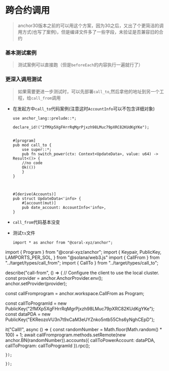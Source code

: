 # 跨合约调用
> anchor30版本之前的可以用这个方案，因为30之后，又出了个更简洁的调用方式(也写了案例)，但是编译文件多了一些字段，未验证是否兼容旧的合约


### 基本测试案例
> 测试案例可以直接跑（但是`beforeEach`的内容执行一遍就行了）

### 更深入调用测试
> 如果需要更进一步测试时，可以先部署`call_to`,然后拿他的地址到另一个工程，给`call_from`调用

* 在发起方中`call_to`代码案例(注意这时`AccountInfo`可以不包含详细对象)
    ```
    use anchor_lang::prelude::*;

    declare_id!("2fMXp5XgFHrrRqMgrPjxzh98LMuc79pXRC82KUdKgYKe");


    #[program]
    pub mod call_to {
        use super::*;
        pub fn switch_power(ctx: Context<UpdateData>, value: u64) -> Result<()> {
        //no code
        Ok(())
        }
    }



    #[derive(Accounts)]
    pub struct UpdateData<'info> {
        #[account(mut)]
        pub date_account: AccountInfo<'info>,
    }
    ```

* `call_from`代码基本没变

* 测试`ts`文件
  ```
  import * as anchor from "@coral-xyz/anchor";
import { Program } from "@coral-xyz/anchor";
import {
  Keypair,
  PublicKey,
  LAMPORTS_PER_SOL,
} from "@solana/web3.js"
import { CallFrom } from "../target/types/call_from";
import { CallTo } from "../target/types/call_to";


describe("call-from", () => {
  // Configure the client to use the local cluster.
  const provider = anchor.AnchorProvider.env();
  anchor.setProvider(provider);


  const callFromprogram = anchor.workspace.CallFrom as Program<CallFrom>;


  const callToProgramId = new PublicKey("2fMXp5XgFHrrRqMgrPjxzh98LMuc79pXRC82KUdKgYKe");
  const dataPDA = new PublicKey("EKReozoVU3n7t9xCaM3eUYZnko5ntb55Chs6yNghCEpD");

  it("Calll!", async () => {
    const randomNumber = Math.floor(Math.random() * 100) + 1;
   await callFromprogram.methods.setRemote(new anchor.BN(randomNumber)).accounts({
     callToPowerAccount: dataPDA,
     callToProgram: callToProgramId
   }).rpc();


    });

    });

  ```